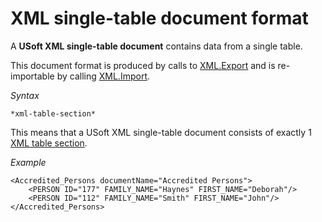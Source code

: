 # XML single-table document format

A **USoft XML single-table document** contains data from a single table.

This document format is produced by calls to [XML.Export](/docs/Extensions/XML%20internal%20component/XMLExport.md) and is re-importable by calling [XML.Import](/docs/Extensions/XML%20internal%20component/XMLImport.md).

*Syntax*

```
*xml-table-section*
```

This means that a USoft XML single-table document consists of exactly 1 [XML table section](/docs/Repositories/USoft%20XML%20formats/XML%20table%20section%20syntax.md).

*Example*

```language-xml
<Accredited_Persons documentName="Accredited Persons">
    <PERSON ID="177" FAMILY_NAME="Haynes" FIRST_NAME="Deborah"/>
    <PERSON ID="112" FAMILY_NAME="Smith" FIRST_NAME="John"/>
</Accredited_Persons>
```

 